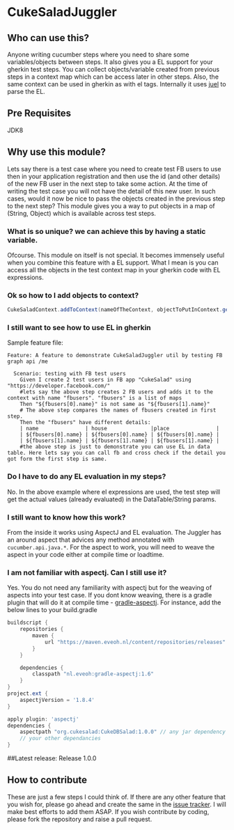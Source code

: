 # CukeSaladJuggler

## Who can use this?
Anyone writing cucumber steps where you need to share some variables/objects between steps. It also gives you a EL support for your gherkin test steps. You can collect objects/variable created from previous steps in a context map which can be access later in other steps. Also, the same context can be used in gherkin as with el tags.
Internally it uses [juel](http://juel.sourceforge.net/guide/start.html) to parse the EL.
## Pre Requisites
JDK8

## Why use this module?
Lets say there is a test case where you need to create test FB users to use then in your application registration and then use the id (and other details) of the new FB user in the next step to take some action.
At the time of writing the test case you will not have the detail of this new user. In such cases, would it now be nice to pass the objects created in the previous step to the next step? This module gives you a way to put objects in a map of (String, Object) which is available across test steps.

### What is so unique? we can achieve this by having a static variable.
Ofcourse. This module on itself is not special. It becomes immensely useful when you combine this feature with a EL support. What I mean is you can access all the objects in the test context map in your gherkin code with EL expressions.

### Ok so how to I add objects to context?
```java
CukeSaladContext.addToContext(nameOfTheContext, objectToPutInContext.getClass(), objectToPutInContext);
```

### I still want to see how to use EL in gherkin

Sample feature file:
```gherkin
Feature: A feature to demonstrate CukeSaladJuggler util by testing FB graph api /me

  Scenario: testing with FB test users
    Given I create 2 test users in FB app "CukeSalad" using "https://developer.facebook.com/"
    #lets say the above step creates 2 FB users and adds it to the context with name "fbusers". "fbusers" is a list of maps
    Then "${fbusers[0].name}" is not same as "${fbusers[1].name}"
    # The above step compares the names of fbusers created in first step.
    Then the "fbusers" have different details:
    | name               | house              |place               |
    | ${fbusers[0].name} | ${fbusers[0].name} | ${fbusers[0].name} |
    | ${fbusers[1].name} | ${fbusers[1].name} | ${fbusers[1].name} | 
    #the above step is just to demonstrate you can use EL in data table. Here lets say you can call fb and cross check if the detail you got form the first step is same.

```

### Do I have to do any EL evaluation in my steps?
No. In the above example where el expressions are used, the test step will get the actual values (already evaluated) in the DataTable/String params.

### I still want to know how this work?
From the inside it works using AspectJ and EL evaluation. The Juggler has an around aspect that advices any method annotated with ```cucumber.api.java.*```. For the aspect to work, you will need to weave the aspect in your code either at compile time or loadtime.

### I am not familiar with aspectj. Can I still use it?
Yes. You do not need any familiarity with aspectj but for the weaving of aspects into your test case. If you dont know weaving, there is a gradle plugin that will do it at compile time - [gradle-aspectj](https://github.com/eveoh/gradle-aspectj). For instance, add the below lines to your build.gradle
```gradle
buildscript {
    repositories {
        maven {
            url "https://maven.eveoh.nl/content/repositories/releases"
        }
    }

    dependencies {
        classpath "nl.eveoh:gradle-aspectj:1.6"
    }
}
project.ext {
    aspectjVersion = '1.8.4'
}

apply plugin: 'aspectj'
dependencies {
    aspectpath "org.cukesalad:CukeDBSalad:1.0.0" // any jar dependency you may have that has cucumber steps annotations. 
    // your other dependancies
}
```

##Latest release:
Release 1.0.0

## How to contribute
These are just a few steps I could think of. If there are any other feature that you wish for, please go ahead and create the same in the [issue tracker](https://github.com/cukesalad/CukeSaladJuggler/issues). I will make best efforts to add them ASAP.
If you wish contribute by coding, please fork the repository and raise a pull request. 

